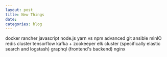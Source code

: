 ```yaml
---
layout: post
title: New Things
date:
categories: blog
---
```

docker
rancher
javascript
node.js
yarn vs npm
advanced git
ansible
minIO
redis cluster
tensorflow
kafka + zookeeper
elk cluster (specifically elastic search and logstash)
graphql (frontend's backend)
nginx
